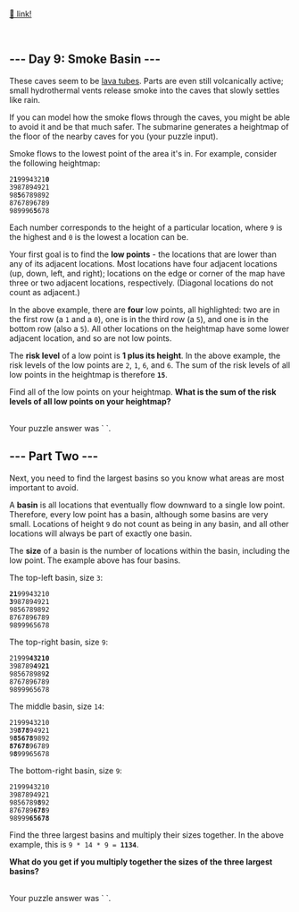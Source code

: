 [🔗 link!](https://adventofcode.com/2021/day/9)

<br/>

<h2>--- Day 9: Smoke Basin ---</h2>
<p>These caves seem to be <a href="https://en.wikipedia.org/wiki/Lava_tube" target="_blank">lava tubes</a>. Parts are even still volcanically active; small hydrothermal vents release smoke into the caves that slowly <span title="This was originally going to be a puzzle about watersheds, but we're already under water.">settles like rain</span>.</p>
<p>If you can model how the smoke flows through the caves, you might be able to avoid it and be that much safer. The submarine generates a heightmap of the floor of the nearby caves for you (your puzzle input).</p>
<p>Smoke flows to the lowest point of the area it's in. For example, consider the following heightmap:</p>
<pre><code>2<b>1</b>9994321<b>0</b>
3987894921
98<b>5</b>6789892
8767896789
989996<b>5</b>678
</code></pre>
<p>Each number corresponds to the height of a particular location, where <code>9</code> is the highest and <code>0</code> is the lowest a location can be.</p>
<p>Your first goal is to find the <b>low points</b> - the locations that are lower than any of its adjacent locations. Most locations have four adjacent locations (up, down, left, and right); locations on the edge or corner of the map have three or two adjacent locations, respectively. (Diagonal locations do not count as adjacent.)</p>
<p>In the above example, there are <b>four</b> low points, all highlighted: two are in the first row (a <code>1</code> and a <code>0</code>), one is in the third row (a <code>5</code>), and one is in the bottom row (also a <code>5</code>). All other locations on the heightmap have some lower adjacent location, and so are not low points.</p>
<p>The <b>risk level</b> of a low point is <b>1 plus its height</b>. In the above example, the risk levels of the low points are <code>2</code>, <code>1</code>, <code>6</code>, and <code>6</code>. The sum of the risk levels of all low points in the heightmap is therefore <code><b>15</b></code>.</p>
<p>Find all of the low points on your heightmap. <b>What is the sum of the risk levels of all low points on your heightmap?</b></p>

<br/>
Your puzzle answer was `	`.
<br/>

<h2 id="part2">--- Part Two ---</h2>
<p>Next, you need to find the largest basins so you know what areas are most important to avoid.</p>
<p>A <b>basin</b> is all locations that eventually flow downward to a single low point. Therefore, every low point has a basin, although some basins are very small. Locations of height <code>9</code> do not count as being in any basin, and all other locations will always be part of exactly one basin.</p>
<p>The <b>size</b> of a basin is the number of locations within the basin, including the low point. The example above has four basins.</p>
<p>The top-left basin, size <code>3</code>:</p>
<pre><code><b>21</b>99943210
<b>3</b>987894921
9856789892
8767896789
9899965678
</code></pre>
<p>The top-right basin, size <code>9</code>:</p>
<pre><code>21999<b>43210</b>
398789<b>4</b>9<b>21</b>
985678989<b>2</b>
8767896789
9899965678
</code></pre>
<p>The middle basin, size <code>14</code>:</p>
<pre><code>2199943210
39<b>878</b>94921
9<b>85678</b>9892
<b>87678</b>96789
9<b>8</b>99965678
</code></pre>
<p>The bottom-right basin, size <code>9</code>:</p>
<pre><code>2199943210
3987894921
9856789<b>8</b>92
876789<b>678</b>9
98999<b>65678</b>
</code></pre>
<p>Find the three largest basins and multiply their sizes together. In the above example, this is <code>9 * 14 * 9 = <b>1134</b></code>.</p>
<p><b>What do you get if you multiply together the sizes of the three largest basins?</b></p>

<br/>
Your puzzle answer was `	`.
<br/>

